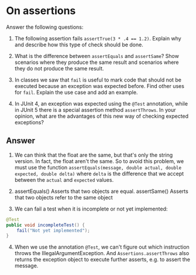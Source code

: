 # On assertions

Answer the following questions:

1. The following assertion fails `assertTrue(3 * .4 == 1.2)`. Explain why and describe how this type of check should be done.

2. What is the difference between `assertEquals` and `assertSame`? Show scenarios where they produce the same result and scenarios where they do not produce the same result.

3. In classes we saw that `fail` is useful to mark code that should not be executed because an exception was expected before. Find other uses for `fail`. Explain the use case and add an example.

4. In JUnit 4, an exception was expected using the `@Test` annotation, while in JUnit 5 there is a special assertion method `assertThrows`. In your opinion, what are the advantages of this new way of checking expected exceptions?

## Answer

1. We can think that the float are the same, but that's only the string version. In fact, the float aren't the same. So to avoid this problem, we must use the function `assertEquals(message, double actual, double expected, double delta)` where `delta` is the difference that we accept between the `actual` and `expected` values.

2. assertEquals() Asserts that two objects are equal. assertSame() Asserts that two objects refer to the same object

3. We can fail a test when it is incomplete or not yet implemented:
```java
@Test
public void incompleteTest() {
    fail("Not yet implemented");
}
```

4. When we use the annotation `@Test`, we can't figure out which instruction throws the IllegalArgumentException. And `Assertions.assertThrows` also returns the exception object to execute further asserts, e.g. to assert the message.
